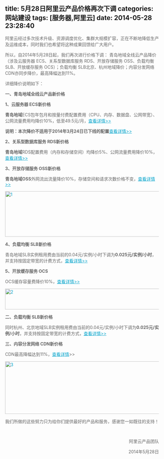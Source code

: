 title: 5月28日阿里云产品价格再次下调
categories: 网站建设
tags: [服务器,阿里云]
date: 2014-05-28 23:28:40
---
<p style="color: #666666;">阿里云经过多次技术升级、资源调度优化、集群大规模扩容，正在不断地降低生产及运维成本，同时我们也希望将这种成果回馈给广大用户。</p>
<p style="color: #666666;"></p>
<p style="color: #666666;">所以，自2014年5月28日起，我们再次进行价格下调： 青岛地域全线云产品降价（涉及云服务器 ECS、关系型数据库服务 RDS、开放存储服务 OSS、负载均衡 SLB、开放缓存服务 OCS）；负载均衡 SLB北京、杭州地域降价；内容分发网络 CDN亦同步降价，最高降幅达到11%。</p>
<p style="color: #666666;"></p>
<p style="color: #666666;">详细降价说明如下：</p>
<p style="color: #666666;"></p>
<p style="color: #666666;" align="left"></p>
<p style="color: #666666;" align="left"><strong>一、青岛地域全线云产品新价格</strong></p>
<p style="color: #666666;"><strong>1、云服务器 ECS新价格</strong></p>
<p style="color: #666666;"><strong>青岛地域</strong>ECS包年包月和按量付费配置费用（CPU、内存、数据盘、公网带宽）、公网流量费用均降价10%，低至49.5元/月，<a style="color: #00a2ca;" href="http://www.aliyun.com/product/ecs/?spm=5176.6969485.201.1.jBITi1">查看详情&gt;&gt;</a></p>
<p style="color: #666666;"><strong>说明：本次降价不适用于2014年3月24日已下线的配置</strong><a style="color: #00a2ca;" href="http://bbs.aliyun.com/read/154255.html?spm=5176.7114037.1996646101.13.U8FzkM">查看详情&gt;&gt;</a></p>
<p style="color: #666666;"></p>
<p style="color: #666666;"></p>
<p style="color: #666666;"><strong>2、关系型数据库服务 RDS新价格</strong></p>
<p style="color: #666666;"><strong>青岛地域</strong>RDS配置费用（内存和存储空间）均降价5%、公网流量费用降价10%，<a style="color: #00a2ca;" href="http://www.aliyun.com/product/rds/?spm=5176.383338.201.3.Rm74Qg">查看详情&gt;&gt;</a></p>
<p style="color: #666666;"></p>
<p style="color: #666666;"><strong>3、开放存储服务 OSS新价格</strong></p>
<p style="color: #666666;"><strong>青岛地域OSS</strong>外网流出流量降价10%，存储空间和请求次数价格不变，<a style="color: #00a2ca;" href="http://www.aliyun.com/product/oss/?spm=5176.383715.2.4.egePES">查看详情&gt;&gt;</a></p>
<p style="color: #666666;"><a style="color: #00a2ca;" href="http://blog.aliyun.com/wp-content/uploads/2014/05/1.png"><img class="alignnone size-medium wp-image-477" src="http://blog.aliyun.com/wp-content/uploads/2014/05/1-600x149.png" alt="1" width="600" height="149" /></a></p>
<p style="color: #666666;"></p>
<p style="color: #666666;"><strong>4、负载均衡 SLB新价格</strong></p>
<p style="color: #666666;">青岛地域SLB实例租用费由当前的0.04元/实例/小时下调为<strong>0.025元/实例/小时</strong>，并支持按固定带宽的计费方式，<a style="color: #00a2ca;" href="http://blog.aliyun.com/291?spm=5176.7114037.1996646101.7.SJllJB">查看详情&gt;&gt;</a></p>
<p style="color: #666666;"></p>
<p style="color: #666666;"><strong>5、开放缓存服务 OCS</strong></p>
<p style="color: #666666;">OCS缓存容量费降价10%，<a style="color: #00a2ca;" href="http://www.aliyun.com/product/ocs/?spm=5176.683009.2.7.YQYAwR">查看详情&gt;&gt;</a></p>
<p style="color: #666666;"><a style="color: #00a2ca;" href="http://blog.aliyun.com/wp-content/uploads/2014/05/2.png"><img class="alignnone size-full wp-image-488" src="http://blog.aliyun.com/wp-content/uploads/2014/05/2.png" alt="2" width="526" height="68" /></a></p>
<p style="color: #666666;"></p>
<p style="color: #666666;"><strong>二、负载均衡 SLB新价格</strong></p>
<p style="color: #666666;">同时杭州、北京地域SLB实例租用费由当前的0.04元/实例/小时下调为<b>0.025</b><b>元/实例/小时</b>，并支持按固定带宽的计费方式，<a style="color: #00a2ca;" href="http://blog.aliyun.com/291?spm=5176.7114037.1996646101.7.SJllJB">查看详情&gt;&gt;</a></p>
<p style="color: #666666;"></p>
<p style="color: #666666;"><strong>三、内容分发网络 CDN新价格</strong><b></b></p>
<p style="color: #666666;">CDN最高降幅达到11%，<a style="color: #00a2ca;" href="http://www.aliyun.com/product/cdn/?spm=5176.683009.2.5.25jY7T">查看详情</a>&gt;&gt;</p>
<p style="color: #666666;"><a style="color: #00a2ca;" href="http://blog.aliyun.com/wp-content/uploads/2014/05/3.png"><img class="alignnone size-full wp-image-467" src="http://blog.aliyun.com/wp-content/uploads/2014/05/3.png" alt="3" width="513" height="172" /></a></p>
<p style="color: #666666;"></p>
<p style="color: #666666;">我们所做的这些努力只为给你们提供最好的产品和服务，感谢您一如既往的支持！</p>
<p style="color: #666666;"><strong> </strong></p>
<p style="color: #666666;" align="right">阿里云产品团队</p>
<p style="color: #666666;" align="right">2014年5月28日</p>